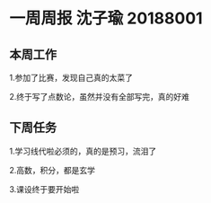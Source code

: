 # 一周周报 沈子瑜 20188001

## 本周工作 

1.参加了比赛，发现自己真的太菜了

2.终于写了点数论，虽然并没有全部写完，真的好难

## 下周任务

1.学习线代啦必须的，真的是预习，流泪了

2.高数，积分，都是玄学

3.课设终于要开始啦
